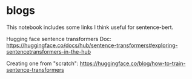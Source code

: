 # blogs

This notebook includes some links I think useful for sentence-bert.

Hugging face sentence transformers Doc: https://huggingface.co/docs/hub/sentence-transformers#exploring-sentencetransformers-in-the-hub

Creating one from "scratch": https://huggingface.co/blog/how-to-train-sentence-transformers
